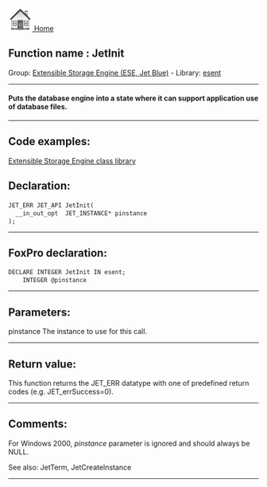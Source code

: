 [<img src="../../images/home.png"> Home ](https://github.com/VFPX/Win32API)  

## Function name : JetInit
Group: [Extensible Storage Engine (ESE, Jet Blue)](../../functions_group.md#Extensible_Storage_Engine_(ESE,_Jet_Blue))  -  Library: [esent](../../libraries.md#esent)  
***  


#### Puts the database engine into a state where it can support application use of database files.
***  


## Code examples:
[Extensible Storage Engine class library](../../samples/sample_532.md)  

## Declaration:
```foxpro  
JET_ERR JET_API JetInit(
  __in_out_opt  JET_INSTANCE* pinstance
);  
```  
***  


## FoxPro declaration:
```foxpro  
DECLARE INTEGER JetInit IN esent;
	INTEGER @pinstance  
```  
***  


## Parameters:
pinstance 
The instance to use for this call.
  
***  


## Return value:
This function returns the JET_ERR datatype with one of predefined return codes (e.g. JET_errSuccess=0).  
***  


## Comments:
For Windows 2000, <Em>pinstance</Em> parameter is ignored and should always be NULL.   
  
See also: JetTerm, JetCreateInstance   
  
***  

